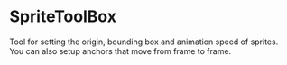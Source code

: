 # SpriteToolBox
Tool for setting the origin, bounding box and animation speed of sprites. You can also setup anchors that move from frame to frame.
